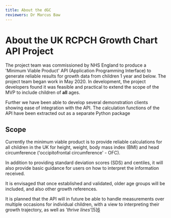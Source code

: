```yaml
---
title: About the dGC
reviewers: Dr Marcus Baw
---
```


# About the UK RCPCH Growth Chart API Project

The project team was commissioned by NHS England to produce a 'Minimum Viable Product' API (Application Programming Interface) to generate reliable results for growth data from children 1 year and below. The project team began work in May 2020. In development, the project developers found it was feasible and practical to extend the scope of the MVP to include children of **all** ages.

Further we have been able to develop several demonstration clients showing ease of integration with the API. The calculation functions of the API have been extracted out as a separate Python package

## Scope

Currently the minimum viable product is to provide reliable calculations for all children in the UK for height, weight, body mass index (BMI) and head circumference ('occipitofrontal circumference' - OFC).

In addition to providing standard deviation scores (SDS) and centiles, it will also provide basic guidance for users on how to interpret the information received.

It is envisaged that once established and validated, older age groups will be included, and also other growth references.

It is planned that the API will in future be able to handle measurements over multiple occasions for individual children, with a view to interpreting their growth trajectory, as well as _'thrive lines'_[5][6](#references)
